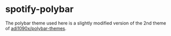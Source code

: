 # spotify-polybar

The polybar theme used here is a slightly modified version of the 2nd theme of [adi1090x/polybar-themes](https://github.com/adi1090x/polybar-themes).
